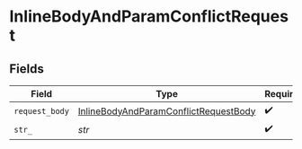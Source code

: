 # InlineBodyAndParamConflictRequest


## Fields

| Field                                                                                                     | Type                                                                                                      | Required                                                                                                  | Description                                                                                               |
| --------------------------------------------------------------------------------------------------------- | --------------------------------------------------------------------------------------------------------- | --------------------------------------------------------------------------------------------------------- | --------------------------------------------------------------------------------------------------------- |
| `request_body`                                                                                            | [InlineBodyAndParamConflictRequestBody](../../models/operations/inlinebodyandparamconflictrequestbody.md) | :heavy_check_mark:                                                                                        | N/A                                                                                                       |
| `str_`                                                                                                    | *str*                                                                                                     | :heavy_check_mark:                                                                                        | N/A                                                                                                       |